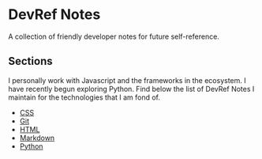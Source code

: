 # DevRef Notes

A collection of friendly developer notes for future self-reference.

## Sections

I personally work with Javascript and the frameworks in the ecosystem. I have recently begun exploring Python. Find below the list of DevRef Notes I maintain for the technologies that I am fond of.

- [CSS](CSS/README.md)
- [Git](Git/README.md)
- [HTML](HTML/README.md)
- [Markdown](Markdown/README.md)
- [Python](/Python/README.md)
